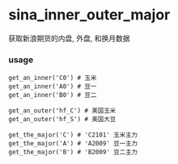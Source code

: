 # sina_inner_outer_major
获取新浪期货的内盘, 外盘, 和换月数据

### usage
```
get_an_inner('C0') # 玉米
get_an_inner('A0') # 豆一
get_an_inner('B0') # 豆二

get_an_outer('hf_C') # 美国玉米
get_an_outer('hf_S') # 美国大豆

get_the_major('C') # 'C2101' 玉米主力
get_the_major('A') # 'A2009' 豆一主力
get_the_major('B') # 'B2009' 豆二主力
```
